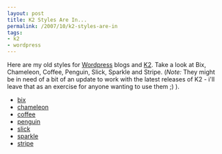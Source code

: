 ```yaml
---
layout: post
title: K2 Styles Are In...
permalink: /2007/10/k2-styles-are-in
tags:
- k2
- wordpress
---
```


Here are my old styles for [Wordpress](http://www.wordpress.org) blogs and [K2](http://getk2.com). Take a
look at Bix, Chameleon, Coffee, Penguin, Slick, Sparkle and Stripe. (_Note:_ They might be in need of a
bit of an update to work with the latest releases of K2 - i'll leave that as an exercise for anyone
wanting to use them ;) ).

*   <a href="/downloads/2007/bix.zip">bix</a>
*   <a href="/downloads/2007/chameleon.zip">chameleon</a>
*   <a href="/downloads/2007/coffee.zip">coffee</a>
*   <a href="/downloads/2007/penguin.zip">penguin</a>
*   <a href="/downloads/2007/slick.zip">slick</a>
*   <a href="/downloads/2007/sparkle.zip">sparkle</a>
*   <a href="/downloads/2007/stripe.zip">stripe</a>
